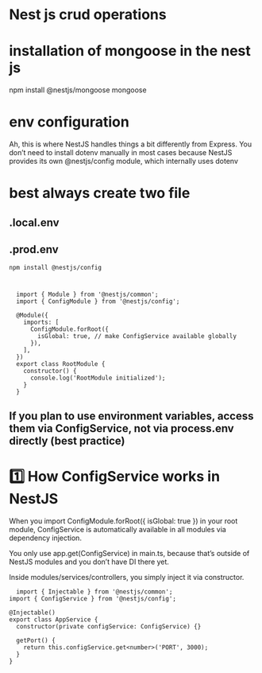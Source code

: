 # Nest js crud operations 

# installation of mongoose in the nest js 
  npm install @nestjs/mongoose mongoose


# env configuration 
Ah, this is where NestJS handles things a bit differently from Express. You don’t need to install dotenv manually in most cases because NestJS provides its own @nestjs/config module, which internally uses dotenv

# best always create two file 
## .local.env 
## .prod.env


    npm install @nestjs/config

#


      import { Module } from '@nestjs/common';
      import { ConfigModule } from '@nestjs/config';

      @Module({
        imports: [
          ConfigModule.forRoot({
            isGlobal: true, // make ConfigService available globally
          }),
        ],
      })
      export class RootModule {
        constructor() {
          console.log('RootModule initialized');
        }
      }


## If you plan to use environment variables, access them via ConfigService, not via process.env directly (best practice)


# 1️⃣ How ConfigService works in NestJS

   When you import ConfigModule.forRoot({ isGlobal: true }) in your root module, ConfigService is automatically available in all modules via dependency injection.

  You only use app.get(ConfigService) in main.ts, because that’s outside of NestJS modules and you don’t have DI there yet.

  Inside modules/services/controllers, you simply inject it via constructor.

      import { Injectable } from '@nestjs/common';
    import { ConfigService } from '@nestjs/config';

    @Injectable()
    export class AppService {
      constructor(private configService: ConfigService) {}

      getPort() {
        return this.configService.get<number>('PORT', 3000);
      }
    }
